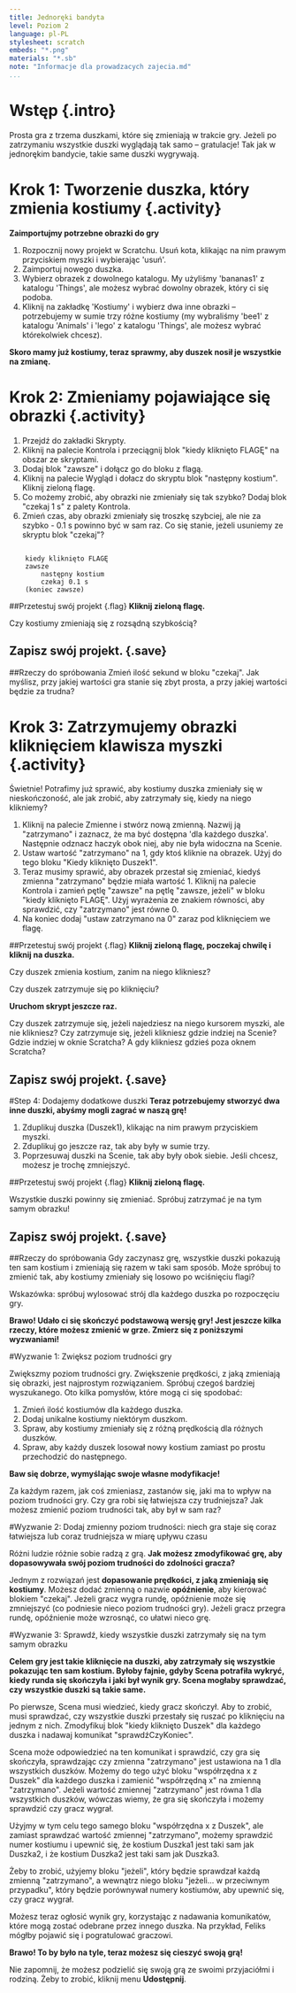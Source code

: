 ```yaml
---
title: Jednoręki bandyta
level: Poziom 2
language: pl-PL
stylesheet: scratch
embeds: "*.png"
materials: "*.sb"
note: "Informacje dla prowadzacych zajecia.md"
...
```


# Wstęp {.intro}

Prosta gra z trzema duszkami, które się zmieniają w trakcie gry. Jeżeli po zatrzymaniu wszystkie duszki wyglądają tak samo – gratulacje! Tak jak w jednorękim bandycie, takie same duszki wygrywają.

# Krok 1: Tworzenie duszka, który zmienia kostiumy {.activity}

__Zaimportujmy potrzebne obrazki do gry__

1. Rozpocznij nowy projekt w Scratchu. Usuń kota, klikając na nim prawym przyciskiem myszki i wybierając 'usuń'.
2. Zaimportuj nowego duszka.
3. Wybierz obrazek z dowolnego katalogu. My użyliśmy 'bananas1' z katalogu 'Things', ale możesz wybrać dowolny obrazek, który ci się podoba.
4. Kliknij na zakładkę 'Kostiumy' i wybierz dwa inne obrazki – potrzebujemy w sumie trzy różne kostiumy (my wybraliśmy 'bee1' z katalogu 'Animals' i 'lego' z katalogu 'Things', ale możesz wybrać którekolwiek chcesz).

__Skoro mamy już kostiumy, teraz sprawmy, aby duszek nosił je wszystkie na zmianę.__

# Krok 2: Zmieniamy pojawiające się obrazki {.activity}

1. Przejdź do zakładki Skrypty.
2. Kliknij na palecie Kontrola i przeciągnij blok "kiedy kliknięto FLAGĘ" na obszar ze skryptami.
3. Dodaj blok "zawsze" i dołącz go do bloku z flagą.
4. Kliknij na palecie Wygląd i dołacz do skryptu blok "następny kostium". Kliknij zieloną flagę.
6. Co możemy zrobić, aby obrazki nie zmieniały się tak szybko? Dodaj blok "czekaj 1 s" z palety Kontrola.
7. Zmień czas, aby obrazki zmieniały się troszkę szybciej, ale nie za szybko - 0.1 s powinno być w sam raz. Co się stanie, jeżeli usuniemy ze skryptu blok "czekaj"?

```scratch

	kiedy kliknięto FLAGĘ
	zawsze
		następny kostium
		czekaj 0.1 s
	(koniec zawsze)
```

##Przetestuj swój projekt {.flag}
__Kliknij zieloną flagę.__

Czy kostiumy zmieniają się z rozsądną szybkością?

## Zapisz swój projekt. {.save}

##Rzeczy do spróbowania
Zmień ilość sekund w bloku "czekaj". Jak myślisz, przy jakiej wartości gra stanie się zbyt prosta, a przy jakiej wartości będzie za trudna?

# Krok 3: Zatrzymujemy obrazki kliknięciem klawisza myszki {.activity}

Świetnie! Potrafimy już sprawić, aby kostiumy duszka zmieniały się w nieskończoność, ale jak zrobić, aby zatrzymały się, kiedy na niego klikniemy?

1. Kliknij na palecie Zmienne i stwórz nową zmienną. Nazwij ją "zatrzymano" i zaznacz, że ma być dostępna 'dla każdego duszka'. Następnie odznacz haczyk obok niej, aby nie była widoczna na Scenie.
2. Ustaw wartość "zatrzymano" na 1, gdy ktoś kliknie na obrazek. Użyj do tego bloku "Kiedy kliknięto Duszek1".
3. Teraz musimy sprawić, aby obrazek przestał się zmieniać, kiedyś zmienna "zatrzymano" będzie miała wartość 1. Kliknij na palecie Kontrola i zamień pętlę "zawsze" na pętlę "zawsze, jeżeli" w bloku "kiedy kliknięto FLAGĘ". Użyj wyrażenia ze znakiem równości, aby sprawdzić, czy "zatrzymano" jest równe 0.
4. Na koniec dodaj "ustaw zatrzymano na 0" zaraz pod kliknięciem we flagę.

##Przetestuj swój projekt {.flag}
__Kliknij zieloną flagę, poczekaj chwilę i kliknij na duszka.__

Czy duszek zmienia kostium, zanim na niego klikniesz?

Czy duszek zatrzymuje się po kliknięciu?

__Uruchom skrypt jeszcze raz.__

Czy duszek zatrzymuje się, jeżeli najedziesz na niego kursorem myszki, ale nie klikniesz? Czy zatrzymuje się, jeżeli klikniesz gdzie indziej na Scenie? Gdzie indziej w oknie Scratcha? A gdy klikniesz gdzieś poza oknem Scratcha?

## Zapisz swój projekt. {.save}

#Step 4: Dodajemy dodatkowe duszki
__Teraz potrzebujemy stworzyć dwa inne duszki, abyśmy mogli zagrać w naszą grę!__

1. Zduplikuj duszka (Duszek1), klikając na nim prawym przyciskiem myszki.
2. Zduplikuj go jeszcze raz, tak aby były w sumie trzy.
3. Poprzesuwaj duszki na Scenie, tak aby były obok siebie. Jeśli chcesz, możesz je trochę zmniejszyć.

##Przetestuj swój projekt {.flag}
__Kliknij zieloną flagę.__

Wszystkie duszki powinny się zmieniać. Spróbuj zatrzymać je na tym samym obrazku!

## Zapisz swój projekt. {.save}

##Rzeczy do spróbowania
Gdy zaczynasz grę, wszystkie duszki pokazują ten sam kostium i zmieniają się razem w taki sam sposób. Może spróbuj to zmienić tak, aby kostiumy zmieniały się losowo po wciśnięciu flagi?

Wskazówka: spróbuj wylosować strój dla każdego duszka po rozpoczęciu gry.

__Brawo! Udało ci się skończyć podstawową wersję gry! Jest jeszcze kilka rzeczy, które możesz zmienić w grze. Zmierz się z poniższymi wyzwaniami!__

#Wyzwanie 1: Zwiększ poziom trudności gry

Zwiększmy poziom trudności gry. Zwiększenie prędkości, z jaką zmieniają się obrazki, jest najprostym rozwiązaniem. Spróbuj czegoś bardziej wyszukanego. Oto kilka pomysłów, które mogą ci się spodobać:

1. Zmień ilość kostiumów dla każdego duszka.
2. Dodaj unikalne kostiumy niektórym duszkom.
3. Spraw, aby kostiumy zmieniały się z różną prędkością dla różnych duszków.
4. Spraw, aby każdy duszek losował nowy kostium zamiast po prostu przechodzić do następnego.

__Baw się dobrze, wymyślając swoje własne modyfikacje!__

Za każdym razem, jak coś zmieniasz, zastanów się, jaki ma to wpływ na poziom trudności gry. Czy gra robi się łatwiejsza czy trudniejsza? Jak możesz zmienić poziom trudności tak, aby był w sam raz?

#Wyzwanie 2: Dodaj zmienny poziom trudności: niech gra staje się coraz łatwiejsza lub coraz trudniejsza w miarę upływu czasu

Różni ludzie różnie sobie radzą z grą. __Jak możesz zmodyfikować grę, aby dopasowywała swój poziom trudności do zdolności gracza?__

Jednym z rozwiązań jest __dopasowanie prędkości, z jaką zmieniają się kostiumy__. Możesz dodać zmienną o nazwie __opóźnienie__, aby kierować blokiem "czekaj". Jeżeli gracz wygra rundę, opóźnienie może się zmniejszyć (co podniesie nieco poziom trudności gry). Jeżeli gracz przegra rundę, opóźnienie może wzrosnąć, co ułatwi nieco grę.

#Wyzwanie 3: Sprawdź, kiedy wszystkie duszki zatrzymały się na tym samym obrazku

__Celem gry jest takie kliknięcie na duszki, aby zatrzymały się wszystkie pokazując ten sam kostium. Byłoby fajnie, gdyby Scena potrafiła wykryć, kiedy runda się skończyła i jaki był wynik gry. Scena mogłaby sprawdzać, czy wszystkie duszki są takie same.__

Po pierwsze, Scena musi wiedzieć, kiedy gracz skończył. Aby to zrobić, musi sprawdzać, czy wszystkie duszki przestały się ruszać po kliknięciu na jednym z nich. Zmodyfikuj blok "kiedy kliknięto Duszek" dla każdego duszka i nadawaj komunikat "sprawdźCzyKoniec".

Scena może odpowiedzieć na ten komunikat i sprawdzić, czy gra się skończyła, sprawdzając czy zmienna "zatrzymano" jest ustawiona na 1 dla wszystkich duszków. Możemy do tego użyć bloku "współrzędna x z Duszek" dla każdego duszka i zamienić "współrzędną x" na zmienną "zatrzymano". Jeżeli wartość zmiennej "zatrzymano" jest równa 1 dla wszystkich duszków, wówczas wiemy, że gra się skończyła i możemy sprawdzić czy gracz wygrał.

Użyjmy w tym celu tego samego bloku "współrzędna x z Duszek", ale zamiast sprawdzać wartość zmiennej "zatrzymano", możemy sprawdzić numer kostiumu i upewnić się, że kostium Duszka1 jest taki sam jak Duszka2, i że kostium Duszka2 jest taki sam jak Duszka3.

Żeby to zrobić, użyjemy bloku "jeżeli", który będzie sprawdzał każdą zmienną "zatrzymano", a wewnątrz niego bloku "jeżeli... w przeciwnym przypadku", który będzie porównywał numery kostiumów, aby upewnić się, czy gracz wygrał.

Możesz teraz ogłosić wynik gry, korzystając z nadawania komunikatów, które mogą zostać odebrane przez innego duszka. Na przykład, Feliks mógłby pojawić się i pogratulować graczowi.

__Brawo! To by było na tyle, teraz możesz się cieszyć swoją grą!__

Nie zapomnij, że możesz podzielić się swoją grą ze swoimi przyjaciółmi i rodziną. Żeby to zrobić, kliknij menu __Udostępnij__.
